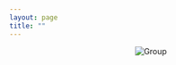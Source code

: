 ```yaml
---
layout: page
title: ""
---
```


<div style="text-align: center"><img src="https://i.ibb.co/ZT7m9Z5/Group.png" alt="Group" border="0"></div>
<br />
